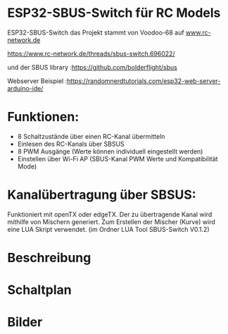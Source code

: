 # ESP32-SBUS-Switch für RC Models

ESP32-SBUS-Switch das Projekt stammt von Voodoo-68 auf www.rc-network.de

https://www.rc-network.de/threads/sbus-switch.696022/

und der SBUS library :https://github.com/bolderflight/sbus

Webserver Beispiel :https://randomnerdtutorials.com/esp32-web-server-arduino-ide/

# Funktionen:
- 8 Schaltzustände über einen RC-Kanal übermitteln
- Einlesen des RC-Kanals über SBSUS
- 8 PWM Ausgänge (Werte können individuell eingestellt werden)
- Einstellen über Wi-Fi AP (SBUS-Kanal PWM Werte und Kompatibilität Mode)


# Kanalübertragung über SBSUS:
Funktioniert mit openTX oder edgeTX.
Der zu übertragende Kanal wird mithilfe von Mischern generiert.
Zum Erstellen der Mischer (Kurve) wird eine LUA Skript verwendet. (im Ordner LUA Tool SBUS-Switch V0.1.2)

# Beschreibung



# Schaltplan


# Bilder
